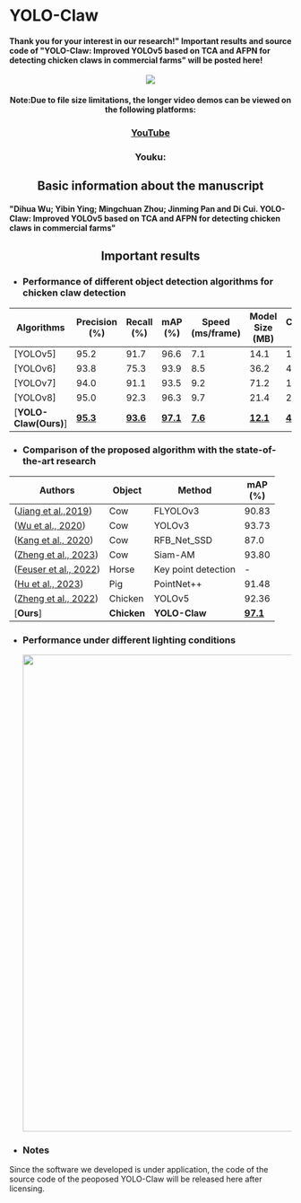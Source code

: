 # YOLO-Claw
#### Thank you for your interest in our research!" Important results and source code of "YOLO-Claw: Improved YOLOv5 based on TCA and AFPN for detecting chicken claws in commercial farms" will be posted here!
<div align="center">
   
   <img src="https://github.com/PuristWu/YOLO-Claw/blob/main/img/YOLO-Claw.gif"><br>
#### Note:Due to file size limitations, the longer video demos can be viewed on the following platforms:
### [YouTube](https://youtu.be/ge_p5XMRCA0)
### Youku: 

## <div align="center">Basic information about the manuscript</div>
#### <div align="left">"Dihua Wu; Yibin Ying; Mingchuan Zhou; Jinming Pan and Di Cui. YOLO-Claw: Improved YOLOv5 based on TCA and AFPN for detecting chicken claws in commercial farms"</div>
## <div align="center">Important results</font></div>

* ### <div align="left">Performance of different object detection algorithms for chicken claw detection</div>
|Algorithms |Precision<br>(%) |Recall<br>(%) |mAP<br>(%) |Speed<br>(ms/frame) |Model Size<br>(MB) |Calculations<br>(GFLOPs) |
|---                    |---  |---    |---    |---    |---    |---    
|[YOLOv5]      |95.2  |91.7   |96.6   |7.1 |14.1|15.8
|[YOLOv6]      |93.8  |75.3   |93.9   |8.5     |36.2    |44.1    
|[YOLOv7]      |94.0  |91.1   |93.5   |9.2    |71.2    |103.2    
|[YOLOv8]     |95.0  |92.3   |96.3   |9.7    |21.4   |28.4    
|[**YOLO-Claw(Ours)**]      |**<ins>95.3<ins>**  |**<ins>93.6<ins>**   |**<ins>97.1<ins>**   |**<ins>7.6<ins>**    |**<ins>12.1<ins>**   |**<ins>4.8<ins>**   

* ### <div align="left">Comparison of the proposed algorithm with the state-of-the-art research</div>
|Authors |Object |Method |mAP<br>(%) |
|---                    |---  |---    |---        
|([Jiang et al.,2019](https://www.sciencedirect.com/science/article/abs/pii/S0168169919309263))      |Cow  |FLYOLOv3   |90.83   
|([Wu et al., 2020](https://www.sciencedirect.com/science/article/abs/pii/S1537511019309006))      |Cow  |YOLOv3   |93.73      
|([Kang et al., 2020](https://www.sciencedirect.com/science/article/pii/S002203022030713X))      |Cow  |RFB_Net_SSD   |87.0      
|([Zheng et al., 2023](https://www.sciencedirect.com/science/article/abs/pii/S0168169923000066))      |Cow  |Siam-AM   |93.80  
|([Feuser et al., 2022](https://www.mdpi.com/2076-2615/12/20/2804))      |Horse  |Key point detection   |-       
|([Hu et al., 2023](https://www.sciencedirect.com/science/article/abs/pii/S0168169922008687))      |Pig  |PointNet++   |91.48      
|([Zheng et al., 2022](https://www.sciencedirect.com/science/article/abs/pii/S0168169922003064))     |Chicken  |YOLOv5   |92.36      
|[**Ours**]      |**Chicken**  |**YOLO-Claw**   |**<ins>97.1<ins>**    

* ### <div align="left">Performance under different lighting conditions</div>
   <img width="850" src="https://github.com/PuristWu/YOLO-Claw/assets/90194261/30d0799f-db74-4861-a6a9-6d40249b29ea">

* ### <div align="left">Notes</div>
<div align="left">Since the software we developed is under application, the code of the source code of the peoposed YOLO-Claw will be released here after licensing.</div>
